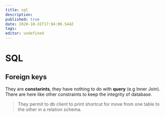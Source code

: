 ```yaml
---
title: sql
description: 
published: true
date: 2020-10-31T17:04:00.544Z
tags: 
editor: undefined
---
```


# SQL

## Foreign keys

They are **constarints**, they have nothing to do with **query** (e.g Inner Join). There are here like other constraints to keep the integrity of database.

> They permit to db client to print shortcut for move from one table to the other in a relation schema.
